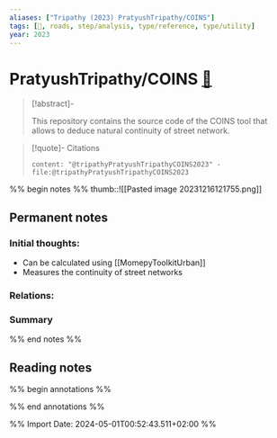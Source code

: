 ```yaml
---
aliases: ["Tripathy (2023) PratyushTripathy/COINS"]
tags: [🔹, roads, step/analysis, type/reference, type/utility]
year: 2023
---
```

# PratyushTripathy/COINS [📖](zotero://select/library/items/KCEDD64F)

> [!abstract]-
> 
> This repository contains the source code of the COINS tool that allows to deduce natural continuity of street network.
> 

> [!quote]- Citations
> 
> ```query
> content: "@tripathyPratyushTripathyCOINS2023" -file:@tripathyPratyushTripathyCOINS2023
> ```

%% begin notes %%
thumb::![[Pasted image 20231216121755.png]]
## Permanent notes
### Initial thoughts:
- Can be calculated using [[MomepyToolkitUrban]]
- Measures the continuity of street networks

### Relations:


### Summary


%% end notes %%
## Reading notes
%% begin annotations %%

%% end annotations %%



%% Import Date: 2024-05-01T00:52:43.511+02:00 %%
